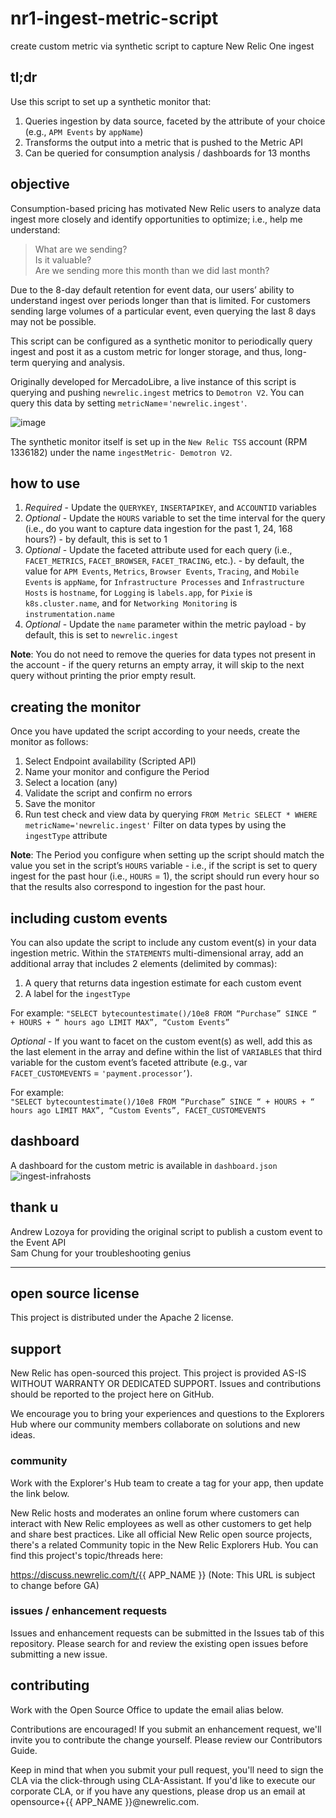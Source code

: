 # nr1-ingest-metric-script  <br>
create custom metric via synthetic script to capture New Relic One ingest


## tl;dr
Use this script to set up a synthetic monitor that:
  1. Queries ingestion by data source, faceted by the attribute of your choice (e.g., `APM Events` by `appName`)
  2. Transforms the output into a metric that is pushed to the Metric API
  3. Can be queried for consumption analysis / dashboards for 13 months


## objective
Consumption-based pricing has motivated New Relic users to analyze data ingest more closely and identify opportunities to optimize; i.e., help me understand:
> What are we sending?<br>
> Is it valuable?<br>
> Are we sending more this month than we did last month?

Due to the 8-day default retention for event data, our users’ ability to understand ingest over periods longer than that is limited. For customers sending large volumes of a particular event, even querying the last 8 days may not be possible.

This script can be configured as a synthetic monitor to periodically query ingest and post it as a custom metric for longer storage, and thus, long-term querying and analysis.

Originally developed for MercadoLibre, a live instance of this script is querying and pushing `newrelic.ingest` metrics to `Demotron V2`. You can query this data by setting `metricName`=`'newrelic.ingest'`.

![image](https://user-images.githubusercontent.com/68360819/148800863-e10d8c8f-aeee-43bc-82bb-790a4131b98b.png)


The synthetic monitor itself is set up in the `New Relic TSS` account (RPM 1336182) under the name `ingestMetric- Demotron V2`.

## how to use
  1. _Required_ - Update the `QUERYKEY`, `INSERTAPIKEY`, and `ACCOUNTID` variables
  2. _Optional_ - Update the `HOURS` variable to set the time interval for the query (i.e., do you want to capture data ingestion for the past 1, 24, 168 hours?) - by default, this is set to 1
  3. _Optional_ - Update the faceted attribute used for each query (i.e., `FACET_METRICS`, `FACET_BROWSER`, `FACET_TRACING`, etc.). - by default, the value for `APM Events`, `Metrics`, `Browser Events`, `Tracing`, and `Mobile Events` is `appName`, for `Infrastructure Processes` and `Infrastructure Hosts` is `hostname`, for `Logging` is `labels.app`, for `Pixie` is `k8s.cluster.name`, and for `Networking Monitoring` is `instrumentation.name`
  5. _Optional_ - Update the `name` parameter within the metric payload - by default, this is set to `newrelic.ingest`

**Note**: You do not need to remove the queries for data types not present in the account - if the query returns an empty array, it will skip to the next query without printing the prior empty result.


## creating the monitor
Once you have updated the script according to your needs, create the monitor as follows:
  1. Select Endpoint availability (Scripted API)
  2. Name your monitor and configure the Period
  4. Select a location (any)
  5. Validate the script and confirm no errors
  6. Save the monitor
  7. Run test check and view data by querying
      ``FROM Metric SELECT * WHERE metricName='newrelic.ingest'``
  Filter on data types by using the `ingestType` attribute

**Note**: The Period you configure when setting up the script should match the value you set in the script’s `HOURS` variable - i.e., if the script is set to query ingest for the past hour (i.e., `HOURS` = 1), the script should run every hour so that the results also correspond to ingestion for the past hour.

## including custom events
You can also update the script to include any custom event(s) in your data ingestion metric. Within the `STATEMENTS` multi-dimensional array, add an additional array that includes 2 elements (delimited by commas):
  1. A query that returns data ingestion estimate for each custom event
  2. A label for the `ingestType`

For example:
``"SELECT bytecountestimate()/10e8 FROM “Purchase” SINCE “ + HOURS + “ hours ago LIMIT MAX”, “Custom Events”``

_Optional_ - If you want to facet on the custom event(s) as well, add this as the last element in the array and  define within the list of `VARIABLES` that third variable for the custom event’s faceted attribute (e.g., var `FACET_CUSTOMEVENTS` = `'payment.processor’`).

For example:<br>
``"SELECT bytecountestimate()/10e8 FROM “Purchase” SINCE “ + HOURS + “ hours ago LIMIT MAX”, “Custom Events”, FACET_CUSTOMEVENTS``


## dashboard
A dashboard for the custom metric is available in `dashboard.json`
![ingest-infrahosts](https://user-images.githubusercontent.com/68360819/151472717-39152e08-c9f3-4cf9-9517-a63b73a6643d.png)



## thank u
Andrew Lozoya for providing the original script to publish a custom event to the Event API<br>
Sam Chung for your troubleshooting genius


---

## open source license
This project is distributed under the Apache 2 license.

## support
New Relic has open-sourced this project. This project is provided AS-IS WITHOUT WARRANTY OR DEDICATED SUPPORT. Issues and contributions should be reported to the project here on GitHub.

We encourage you to bring your experiences and questions to the Explorers Hub where our community members collaborate on solutions and new ideas.

### community
Work with the Explorer's Hub team to create a tag for your app, then update the link below.

New Relic hosts and moderates an online forum where customers can interact with New Relic employees as well as other customers to get help and share best practices. Like all official New Relic open source projects, there's a related Community topic in the New Relic Explorers Hub. You can find this project's topic/threads here:

https://discuss.newrelic.com/t/{{ APP_NAME }} (Note: This URL is subject to change before GA)

### issues / enhancement requests
Issues and enhancement requests can be submitted in the Issues tab of this repository. Please search for and review the existing open issues before submitting a new issue.

## contributing
Work with the Open Source Office to update the email alias below.

Contributions are encouraged! If you submit an enhancement request, we'll invite you to contribute the change yourself. Please review our Contributors Guide.

Keep in mind that when you submit your pull request, you'll need to sign the CLA via the click-through using CLA-Assistant. If you'd like to execute our corporate CLA, or if you have any questions, please drop us an email at opensource+{{ APP_NAME }}@newrelic.com.

